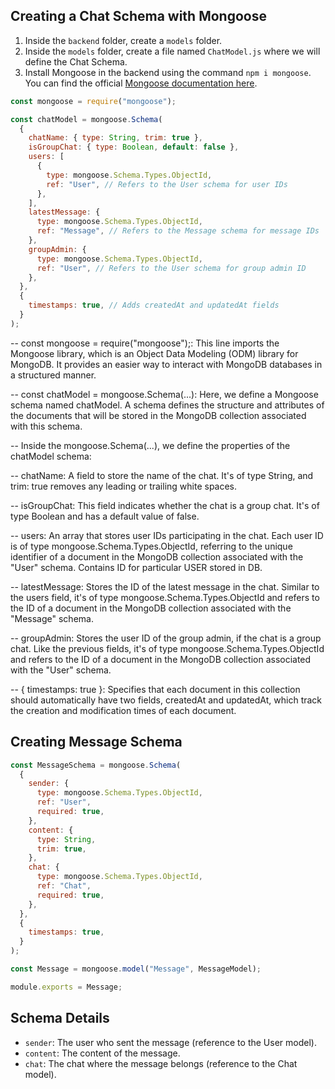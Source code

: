 ## Creating a Chat Schema with Mongoose

1. Inside the `backend` folder, create a `models` folder.
2. Inside the `models` folder, create a file named `ChatModel.js` where we will define the Chat Schema.
3. Install Mongoose in the backend using the command `npm i mongoose`. You can find the official [Mongoose documentation here](https://mongoosejs.com/docs/).

```javascript
const mongoose = require("mongoose");

const chatModel = mongoose.Schema(
  {
    chatName: { type: String, trim: true },
    isGroupChat: { type: Boolean, default: false },
    users: [
      {
        type: mongoose.Schema.Types.ObjectId,
        ref: "User", // Refers to the User schema for user IDs
      },
    ],
    latestMessage: {
      type: mongoose.Schema.Types.ObjectId,
      ref: "Message", // Refers to the Message schema for message IDs
    },
    groupAdmin: {
      type: mongoose.Schema.Types.ObjectId,
      ref: "User", // Refers to the User schema for group admin ID
    },
  },
  {
    timestamps: true, // Adds createdAt and updatedAt fields
  }
);
```

-- const mongoose = require("mongoose");: This line imports the Mongoose library, which is an Object Data Modeling (ODM) library for MongoDB. It provides an easier way to interact with MongoDB databases in a structured manner.

-- const chatModel = mongoose.Schema(...): Here, we define a Mongoose schema named chatModel. A schema defines the structure and attributes of the documents that will be stored in the MongoDB collection associated with this schema.

-- Inside the mongoose.Schema(...), we define the properties of the chatModel schema:

-- chatName: A field to store the name of the chat. It's of type String, and trim: true removes any leading or trailing white spaces.

-- isGroupChat: This field indicates whether the chat is a group chat. It's of type Boolean and has a default value of false.

-- users: An array that stores user IDs participating in the chat. Each user ID is of type mongoose.Schema.Types.ObjectId, referring to the unique identifier of a document in the MongoDB collection associated with the "User" schema. Contains ID for particular USER stored in DB.

-- latestMessage: Stores the ID of the latest message in the chat. Similar to the users field, it's of type mongoose.Schema.Types.ObjectId and refers to the ID of a document in the MongoDB collection associated with the "Message" schema.

-- groupAdmin: Stores the user ID of the group admin, if the chat is a group chat. Like the previous fields, it's of type mongoose.Schema.Types.ObjectId and refers to the ID of a document in the MongoDB collection associated with the "User" schema.

-- { timestamps: true }: Specifies that each document in this collection should automatically have two fields, createdAt and updatedAt, which track the creation and modification times of each document.

## Creating Message Schema

```javascript
const MessageSchema = mongoose.Schema(
  {
    sender: {
      type: mongoose.Schema.Types.ObjectId,
      ref: "User",
      required: true,
    },
    content: {
      type: String,
      trim: true,
    },
    chat: {
      type: mongoose.Schema.Types.ObjectId,
      ref: "Chat",
      required: true,
    },
  },
  {
    timestamps: true,
  }
);

const Message = mongoose.model("Message", MessageModel);

module.exports = Message;
```

## Schema Details

- `sender`: The user who sent the message (reference to the User model).
- `content`: The content of the message.
- `chat`: The chat where the message belongs (reference to the Chat model).

